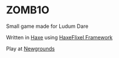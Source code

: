 # ZOMB1O
Small game made for Ludum Dare

Written in [Haxe](https://haxe.org/) using [HaxeFlixel Framework](http://haxeflixel.com/)

Play at [Newgrounds](http://www.newgrounds.com/portal/view/624239)
